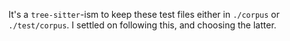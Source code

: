 It's a `tree-sitter`-ism to keep these test files either in `./corpus` or `./test/corpus`.
I settled on following this, and choosing the latter.
